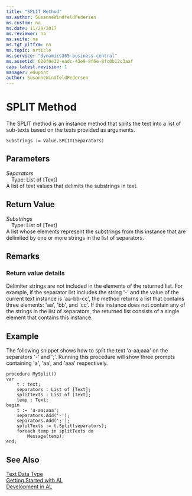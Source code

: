 ```yaml
---
title: "SPLIT Method"
ms.author: SusanneWindfeldPedersen
ms.custom: na
ms.date: 11/28/2017
ms.reviewer: na
ms.suite: na
ms.tgt_pltfrm: na
ms.topic: article
ms.service: "dynamics365-business-central"
ms.assetid: 620f0e32-eadc-43e9-8f6e-8fc0b12c3aaf
caps.latest.revision: 1
manager: edupont
author: SusanneWindfeldPedersen
---
```


# SPLIT Method

The SPLIT method is an instance method that splits the text into a list of sub-texts based on the texts provided as arguments.
```
Substrings := Value.SPLIT(Separators)
```
## Parameters
*Separators*    
&emsp;Type: List of [Text]  
A list of text values that delimits the substrings in text.

## Return Value
*Substrings*  
&emsp;Type: List of [Text]  
A list whose elements represent the substrings from this instance that are delimited by one or more strings in the list of separators.

## Remarks 

### Return value details
Delimiter strings are not included in the elements of the returned list. For example, if the separator list includes the string '-' and the value of the current text instance is 'aa-bb-cc', the method returns a list that contains three elements: 'aa', 'bb', and 'cc'.
If this instance does not contain any of the strings in the list of separators, the returned list consists of a single element that contains this instance.

## Example
The following snippet shows how to split the text 'a-aa;aaa' on the separators '-' and ';'. Running this procedure will show three prompts containing 'a', 'aa', and 'aaa' respectively.

```  
procedure MySplit()
var 
    t : text;
    separators : List of [Text];
    splitTexts : List of [Text];
    temp : Text;
begin
    t := 'a-aa;aaa';
    separators.Add('-');
    separators.Add(';');
    splitTexts := t.Split(separators);
    foreach temp in splitTexts do
        Message(temp);
end;
``` 


## See Also
[Text Data Type](../datatypes/devenv-text-data-type.md)  
[Getting Started with AL](../devenv-get-started.md)  
[Development in AL](../devenv-dev-overview.md)  